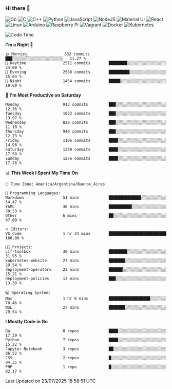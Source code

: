 ### Hi there 👋

![Go](https://img.shields.io/badge/go-%2300ADD8.svg?style=for-the-badge&logo=go&logoColor=white)
![C](https://img.shields.io/badge/c-%2300599C.svg?style=for-the-badge&logo=c&logoColor=white)
![C++](https://img.shields.io/badge/c++-%2300599C.svg?style=for-the-badge&logo=c%2B%2B&logoColor=white)
![Python](https://img.shields.io/badge/python-3670A0?style=for-the-badge&logo=python&logoColor=ffdd54)
![JavaScript](https://img.shields.io/badge/javascript-%23323330.svg?style=for-the-badge&logo=javascript&logoColor=%23F7DF1E)
![NodeJS](https://img.shields.io/badge/node.js-6DA55F?style=for-the-badge&logo=node.js&logoColor=white)
![Material UI](https://img.shields.io/badge/materialui-%230081CB.svg?style=for-the-badge&logo=material-ui&logoColor=white)
![React](https://img.shields.io/badge/react-%2320232a.svg?style=for-the-badge&logo=react&logoColor=%2361DAFB)
![Linux](https://img.shields.io/badge/Linux-FCC624?style=for-the-badge&logo=linux&logoColor=black)
![Arduino](https://img.shields.io/badge/-Arduino-00979D?style=for-the-badge&logo=Arduino&logoColor=white)
![Raspberry Pi](https://img.shields.io/badge/-RaspberryPi-C51A4A?style=for-the-badge&logo=Raspberry-Pi)
![Vagrant](https://img.shields.io/badge/vagrant-%231563FF.svg?style=for-the-badge&logo=vagrant&logoColor=white)
![Docker](https://img.shields.io/badge/docker-%230db7ed.svg?style=for-the-badge&logo=docker&logoColor=white)
![Kubernetes](https://img.shields.io/badge/kubernetes-%23326ce5.svg?style=for-the-badge&logo=kubernetes&logoColor=white)

<!-- ![Jupyter Notebook](https://img.shields.io/badge/jupyter-%23FA0F00.svg?style=for-the-badge&logo=jupyter&logoColor=white) -->
<!-- ![Java](https://img.shields.io/badge/java-%23ED8B00.svg?style=for-the-badge&logo=java&logoColor=white) -->
<!-- ![Git](https://img.shields.io/badge/git-%23F05033.svg?style=for-the-badge&logo=git&logoColor=white) -->

<!--START_SECTION:waka-->
![Code Time](http://img.shields.io/badge/Code%20Time-719%20hrs%202%20mins-blue)

**I'm a Night 🦉** 

```text
🌞 Morning                832 commits         ███░░░░░░░░░░░░░░░░░░░░░░   11.27 % 
🌆 Daytime                2511 commits        ████████░░░░░░░░░░░░░░░░░   34.00 % 
🌃 Evening                2588 commits        █████████░░░░░░░░░░░░░░░░   35.04 % 
🌙 Night                  1454 commits        █████░░░░░░░░░░░░░░░░░░░░   19.69 % 
```
📅 **I'm Most Productive on Saturday** 

```text
Monday                   913 commits         ███░░░░░░░░░░░░░░░░░░░░░░   12.36 % 
Tuesday                  1032 commits        ███░░░░░░░░░░░░░░░░░░░░░░   13.97 % 
Wednesday                820 commits         ███░░░░░░░░░░░░░░░░░░░░░░   11.10 % 
Thursday                 940 commits         ███░░░░░░░░░░░░░░░░░░░░░░   12.73 % 
Friday                   1106 commits        ████░░░░░░░░░░░░░░░░░░░░░   14.98 % 
Saturday                 1298 commits        ████░░░░░░░░░░░░░░░░░░░░░   17.58 % 
Sunday                   1276 commits        ████░░░░░░░░░░░░░░░░░░░░░   17.28 % 
```


📊 **This Week I Spent My Time On** 

```text
🕑︎ Time Zone: America/Argentina/Buenos_Aires

💬 Programming Languages: 
Markdown                 51 mins             ██████████████░░░░░░░░░░░   54.47 % 
YAML                     36 mins             ██████████░░░░░░░░░░░░░░░   38.53 % 
Other                    6 mins              ██░░░░░░░░░░░░░░░░░░░░░░░   07.00 % 

🔥 Editors: 
VS Code                  1 hr 34 mins        █████████████████████████   100.00 % 

🐱‍💻 Projects: 
cif-toolbox              30 mins             ████████░░░░░░░░░░░░░░░░░   31.95 % 
kubernetes-website       27 mins             ███████░░░░░░░░░░░░░░░░░░   29.54 % 
deployment-operators     23 mins             ██████░░░░░░░░░░░░░░░░░░░   25.21 % 
deployment-policies      12 mins             ███░░░░░░░░░░░░░░░░░░░░░░   13.30 % 

💻 Operating System: 
Mac                      1 hr 6 mins         ██████████████████░░░░░░░   70.46 % 
WSL                      27 mins             ███████░░░░░░░░░░░░░░░░░░   29.54 % 
```

**I Mostly Code in Go** 

```text
Go                       8 repos             ████░░░░░░░░░░░░░░░░░░░░░   17.39 % 
Python                   7 repos             ████░░░░░░░░░░░░░░░░░░░░░   15.22 % 
Jupyter Notebook         3 repos             ██░░░░░░░░░░░░░░░░░░░░░░░   06.52 % 
CSS                      2 repos             █░░░░░░░░░░░░░░░░░░░░░░░░   04.35 % 
PHP                      1 repo              █░░░░░░░░░░░░░░░░░░░░░░░░   02.17 % 
```




 Last Updated on 23/07/2025 18:58:51 UTC
<!--END_SECTION:waka-->

<!--
**aibarbetta/aibarbetta** is a ✨ _special_ ✨ repository because its `README.md` (this file) appears on your GitHub profile.

Here are some ideas to get you started:

- 🔭 I’m currently working on ...
- 🌱 I’m currently learning ...
- 👯 I’m looking to collaborate on ...
- 🤔 I’m looking for help with ...
- 💬 Ask me about ...
- 📫 How to reach me: ...
- 😄 Pronouns: ...
- ⚡ Fun fact: ...
-->
